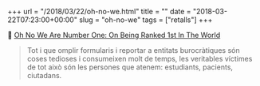 +++
url = "/2018/03/22/oh-no-we.html"
title = ""
date = "2018-03-22T07:23:00+00:00"
slug = "oh-no-we"
tags = ["retalls"]
+++

📎 [Oh No We Are Number One: On Being Ranked 1st In The World](https://medium.com/@markdeuze/oh-no-we-are-number-one-on-being-ranked-1st-in-the-world-fda923e22dc4)

> Tot i que omplir formularis i reportar a entitats burocràtiques són coses tedioses i consumeixen molt de temps, les veritables víctimes de tot això són les persones que atenem: estudiants, pacients, ciutadans.

